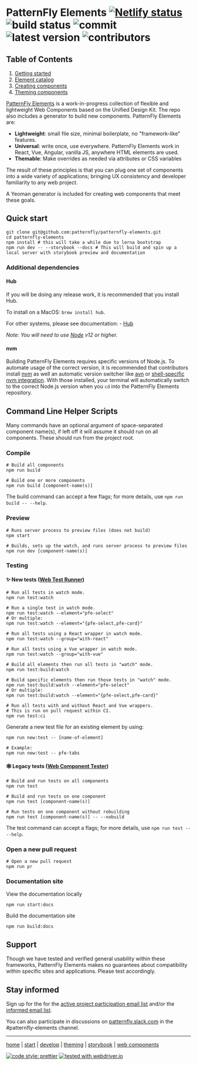 # PatternFly Elements [![Netlify status](https://api.netlify.com/api/v1/badges/bf40e3e7-4f98-4088-91d9-112dbe8a1872/deploy-status)](https://patternfly-elements.netlify.app) ![build status](https://img.shields.io/github/workflow/status/patternfly/patternfly-elements/Build%20&%20test/master) ![commit](https://badgen.net/github/last-commit/patternfly/patternfly-elements) ![latest version](https://img.shields.io/github/lerna-json/v/patternfly/patternfly-elements?label=version) ![contributors](https://img.shields.io/github/contributors/patternfly/patternfly-elements)

## Table of Contents

1. [Getting started][getting-started]
2. [Element catalog][catalog]
3. [Creating components][creating]
4. [Theming components][theming]

[PatternFly Elements][pfe-home] is a work-in-progress collection of flexible and lightweight Web Components based on the Unified Design Kit. The repo also includes a generator to build new components. PatternFly Elements are:

- **Lightweight**: small file size, minimal boilerplate, no "framework-like" features.
- **Universal**: write once, use everywhere. PatternFly Elements work in React, Vue, Angular, vanilla JS, anywhere HTML elements are used.
- **Themable**: Make overrides as needed via attributes or CSS variables

The result of these principles is that you can plug one set of components into a wide variety of applications; bringing UX consistency and developer familiarity to any web project.

A Yeoman generator is included for creating web components that meet these goals.

## Quick start
```
git clone git@github.com:patternfly/patternfly-elements.git
cd patternfly-elements
npm install # this will take a while due to lerna bootstrap
npm run dev -- --storybook --docs # This will build and spin up a local server with storybook preview and documentation
```

### Additional dependencies

#### Hub

If you will be doing any release work, it is recommended that you install Hub.

To install on a MacOS: `brew install hub`.

For other systems, please see documentation:
    - [Hub](https://hub.github.com/)

_Note: You will need to use [Node](https://nodejs.org/en/) v12 or higher._

#### nvm

Building PatternFly Elements requires specific versions of Node.js.  To automate usage of the correct version, it is recommended that contributors install [nvm](https://github.com/nvm-sh/nvm#readme) as well an automatic version switcher like [avn](https://github.com/wbyoung/avn) or [shell-specific nvm integration](https://github.com/nvm-sh/nvm#deeper-shell-integration).  With those installed, your terminal will automatically switch to the correct Node.js version when you `cd` into the PatternFly Elements repository.

## Command Line Helper Scripts
Many commands have an optional argument of space-separated component name(s), if left off it will assume it should run on all components. These should run from the project root.

### Compile

```shell
# Build all components
npm run build

# Build one or more components
npm run build [component-name(s)]
```

The build command can accept a few flags; for more details, use `npm run build -- --help`.

### Preview

```shell
# Runs server process to preview files (does not build)
npm start

# Builds, sets up the watch, and runs server process to preview files
npm run dev [component-name(s)]
```

### Testing

#### ✨ New tests ([Web Test Runner](https://modern-web.dev/docs/test-runner/overview/))

```shell
# Run all tests in watch mode.
npm run test:watch

# Run a single test in watch mode.
npm run test:watch --element="pfe-select"
# Or multiple:
npm run test:watch --element="{pfe-select,pfe-card}"

# Run all tests using a React wrapper in watch mode.
npm run test:watch --group="with-react"

# Run all tests using a Vue wrapper in watch mode.
npm run test:watch --group="with-vue"

# Build all elements then run all tests in "watch" mode.
npm run test:build:watch

# Build specific elements then run those tests in "watch" mode.
npm run test:build:watch --element="pfe-select"
# Or multiple:
npm run test:build:watch --element="{pfe-select,pfe-card}"

# Run all tests with and without React and Vue wrappers.
# This is run on pull request within CI.
npm run test:ci
```

Generate a new test file for an existing element by using:

```shell
npm run new:test -- [name-of-element]

# Example:
npm run new:test -- pfe-tabs
```

#### 🕸 Legacy tests ([Web Component Tester](https://github.com/Polymer/web-component-tester))

```shell
# Build and run tests on all components
npm run test

# Build and run tests on one component
npm run test [component-name(s)]

# Run tests on one component without rebuilding
npm run test [component-name(s)] -- --nobuild
```

The test command can accept a flags; for more details, use `npm run test -- --help`.

### Open a new pull request

```shell
# Open a new pull request
npm run pr
```

### Documentation site
View the documentation locally
```shell
npm run start:docs
```

Build the documentation site
```shell
npm run build:docs
```

## Support

Though we have tested and verified general usability within these frameworks, PatternFly Elements makes no guarantees about compatibility within specific sites and applications. Please test accordingly.


## Stay informed

Sign up for the for the [active project participation email list](https://www.redhat.com/mailman/listinfo/patternfly-elements-contribute) and/or the [informed email list](https://www.redhat.com/mailman/listinfo/patternfly-elements-announce).

You can also participate in discussions on [patternfly.slack.com](https://patternfly.slack.com) in the #patternfly-elements channel.

---

[home][pfe-home] |
[start][getting-started] |
[develop][creating] |
[theming][theming] |
[storybook][catalog] |
[web components][wc-org]


[pfe-home]: https://patternflyelements.org
[getting-started]: https://patternflyelements.org/get-started
[catalog]: https://patternflyelements.org/components
[creating]: https://patternflyelements.org/docs/develop/create/
[theming]: https://patternflyelements.org/theming/
[wc-org]: https://webcomponents.org

[![code style: prettier](https://img.shields.io/badge/code_style-prettier-ff69b4.svg?style=flat)](https://github.com/prettier/prettier) [![tested with webdriver.io](https://img.shields.io/badge/tested%20with-webdriver.io-%23ea5906)](https://webdriver.io/)
